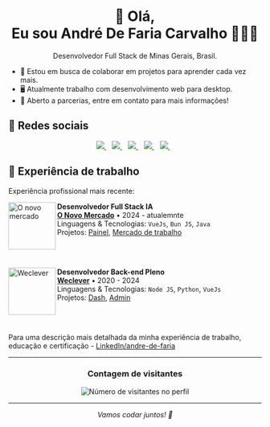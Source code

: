 <h1 align='center'>
  👋 Olá, <br>Eu sou André De Faria Carvalho 🤙👨‍💻
</h1>

<p align='center'>
  Desenvolvedor Full Stack de Minas Gerais, Brasil.
</p>

- 🔭 Estou em busca de colaborar em projetos para aprender cada vez mais.
- 🖥️ Atualmente trabalho com desenvolvimento web para desktop.
- 🤝 Aberto a parcerias, entre em contato para mais informações!

## 📱 Redes sociais

<p align='center'> 
  <a href="https://x.com/andredfaria">
    <img src="https://img.shields.io/badge/Twitter (X)-%230077B5.svg?&style=for-the-badge&logo=X&xol=white&color=black"/>
  </a>&nbsp;&nbsp;
  <a href="https://www.linkedin.com/in/andre-de-faria/">
    <img src="https://img.shields.io/badge/LinkedIn-%230077B5.svg?&style=for-the-badge&logo=linkedin&logoColor=white" />
  </a>&nbsp;&nbsp;
  <a href="https://www.instagram.com/andredefaria/">
    <img src="https://img.shields.io/badge/Instagram-%23E4405F.svg?&style=for-the-badge&logo=instagram&logoColor=white" />        
  </a>&nbsp;&nbsp;
  <a href="https://www.facebook.com/andredefariacarvalho/">
    <img src="https://img.shields.io/badge/Facebook-%231877F2.svg?&style=for-the-badge&logo=facebook&logoColor=white" />        
  </a>&nbsp;&nbsp;
  <a href="mailto:adfariacarvalho@gmail.com">
    <img src="https://img.shields.io/badge/Gmail-D14836?style=for-the-badge&logo=gmail&logoColor=white" />
  </a>&nbsp;&nbsp;
</p>

## 💼 Experiência de trabalho

Experiência profissional mais recente:

[<img align="left" height="94px" width="94px" alt="O novo mercado" src="https://encrypted-tbn0.gstatic.com/images?q=tbn:ANd9GcRq17CLNDBxWwnCSwKrY3Ph1EaSlHXfFck-zA&s"/>](https://onovomercado.com/)

**Desenvolvedor Full Stack IA** \
[**O Novo Mercado**](https://onovomercado.com/) • 2024 - atualemnte \
Linguagens & Tecnologias: `VueJs`, `Bun JS`, `Java`\
Projetos: [Painel](https://portal.onovomercado.com.br/), [Mercado de trabalho](<https://omercadodetrabalho.com/>)

<br/>
<br/>

[<img align="left" height="94px" width="94px" alt="Weclever" src="https://media.licdn.com/dms/image/v2/C4E0BAQE2JqE5FJsDKA/company-logo_200_200/company-logo_200_200/0/1656681296757/wecleverco_logo?e=2147483647&v=beta&t=2uRl-fbRUXqnyDzb5vVvz9iecyQGGjYcKTkKmClm_ww"/>](https://weclever.com/)

**Desenvolvedor Back-end Pleno** \
[**Weclever**](https://weclever.com/) • 2020 - 2024 \
Linguagens & Tecnologias: `Node JS`, `Python`, `VueJs`\
Projetos: [Dash](https://dashboard.weclever.co/), [Admin](https://admin.weclever.co/signin)

<br/>
<br/>

Para uma descrição mais detalhada da minha experiência de trabalho, educação e certificação -
[LinkedIn/andre-de-faria](https://www.linkedin.com/in/andre-de-faria/)

---
<div align="center">
  <h3><b>Contagem de visitantes</b></h3>
</div>

<p align="center">
  <img
    src="https://profile-counter.glitch.me/iuricode/count.svg"
    alt="Número de visitantes no perfil"
  />
</p>

---

<p align='center'>
  <i>Vamos codar juntos! 🚀</i>
</p>

